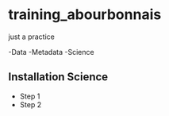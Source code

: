 # training_abourbonnais
just a practice

-Data
-Metadata
-Science

## Installation Science

- Step 1
- Step 2